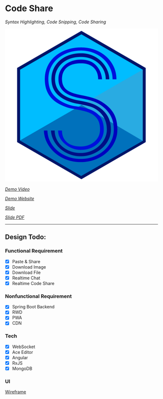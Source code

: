 # Code Share

*Syntax Highlighting, Code Snipping, Code Sharing*

![codeshare_icon](codeshare.png)

*[Demo Video](https://youtu.be/6ck6r37MCeY)*

*[Demo Website](https://codeshare.stw.tw)*

*[Slide](https://docs.google.com/presentation/d/1kW7zEsWrzjlJF8xMjPGvRwcqAaOSGJ5TeVq6OR5HwxI/present?usp=sharing)*

*[Slide PDF](https://drive.google.com/file/d/1S9bcoX2SpboZYhrYn6H_5_idkWXKffIB/view?usp=sharing)*

---

## Design Todo:

### Functional Requirement
+ [x] Paste & Share
+ [x] Download Image
+ [x] Download File
+ [x] Realtime Chat
+ [x] Realtime Code Share

### Nonfunctional Requirement
+ [x] Spring Boot Backend
+ [x] RWD
+ [x] PWA
+ [x] CDN

### Tech
+ [x] WebSocket
+ [x] Ace Editor
+ [x] Angular
+ [x] RxJS
+ [x] MongoDB

### UI
[Wireframe](https://wireframe.cc/xCeKiK)
